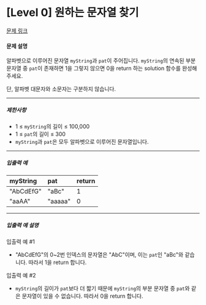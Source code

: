 # [Level 0] 원하는 문자열 찾기

[문제 링크](https://school.programmers.co.kr/learn/courses/30/lessons/181878)

#### 문제 설명

알파벳으로 이루어진 문자열 ```myString```과 ```pat```이 주어집니다. ```myString```의 연속된 부분 문자열 중 ```pat```이 존재하면 1을 그렇지 않으면 0을 return 하는 solution 함수를 완성해 주세요.

단, 알파벳 대문자와 소문자는 구분하지 않습니다.

---

##### 제한사항

- 1 ≤ ```myString```의 길이 ≤ 100,000
- 1 ≤ ```pat```의 길이 ≤ 300
- ```myString```과 ```pat```은 모두 알파벳으로 이루어진 문자열입니다.

---

##### 입출력 예

|myString|pat|return|
|:---|:---|:---|
|"AbCdEfG"|"aBc"|1|
|"aaAA"|"aaaaa"|0|

---

##### 입출력 예 설명

입출력 예 #1

- "AbCdEfG"의 0~2번 인덱스의 문자열은 "AbC"이며, 이는 ```pat```인 "aBc"와 같습니다. 따라서 1을 return 합니다.

입출력 예 #2

- ```myString```의 길이가 ```pat```보다 더 짧기 때문에 ```myString```의 부분 문자열 중 ```pat```와 같은 문자열이 있을 수 없습니다. 따라서 0을 return 합니다.

